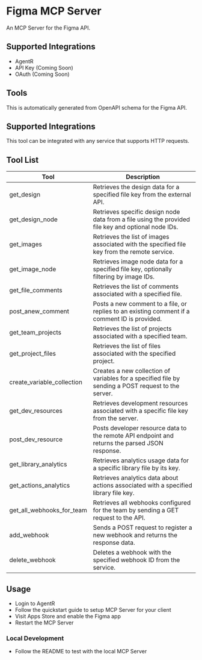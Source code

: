 
# Figma MCP Server

An MCP Server for the Figma API.

## Supported Integrations

- AgentR
- API Key (Coming Soon)
- OAuth (Coming Soon)

## Tools

This is automatically generated from OpenAPI schema for the Figma API.

## Supported Integrations

This tool can be integrated with any service that supports HTTP requests.

## Tool List

| Tool | Description |
|------|-------------|
| get_design | Retrieves the design data for a specified file key from the external API. |
| get_design_node | Retrieves specific design node data from a file using the provided file key and optional node IDs. |
| get_images | Retrieves the list of images associated with the specified file key from the remote service. |
| get_image_node | Retrieves image node data for a specified file key, optionally filtering by image IDs. |
| get_file_comments | Retrieves the list of comments associated with a specified file. |
| post_anew_comment | Posts a new comment to a file, or replies to an existing comment if a comment ID is provided. |
| get_team_projects | Retrieves the list of projects associated with a specified team. |
| get_project_files | Retrieves the list of files associated with the specified project. |
| create_variable_collection | Creates a new collection of variables for a specified file by sending a POST request to the server. |
| get_dev_resources | Retrieves development resources associated with a specific file key from the server. |
| post_dev_resource | Posts developer resource data to the remote API endpoint and returns the parsed JSON response. |
| get_library_analytics | Retrieves analytics usage data for a specific library file by its key. |
| get_actions_analytics | Retrieves analytics data about actions associated with a specified library file key. |
| get_all_webhooks_for_team | Retrieves all webhooks configured for the team by sending a GET request to the API. |
| add_webhook | Sends a POST request to register a new webhook and returns the response data. |
| delete_webhook | Deletes a webhook with the specified webhook ID from the service. |



## Usage

- Login to AgentR
- Follow the quickstart guide to setup MCP Server for your client
- Visit Apps Store and enable the Figma app
- Restart the MCP Server

### Local Development

- Follow the README to test with the local MCP Server
